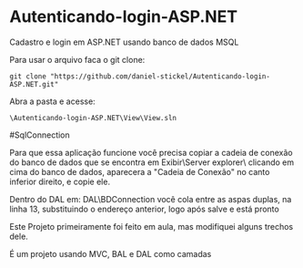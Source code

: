 # Autenticando-login-ASP.NET
Cadastro e login em ASP.NET usando banco de dados MSQL

 Para usar o arquivo faca o git clone:

 ```
 git clone "https://github.com/daniel-stickel/Autenticando-login-ASP.NET.git"
 ```

  Abra a pasta e acesse:

``` 
\Autenticando-login-ASP.NET\View\View.sln
```

#SqlConnection

 Para que essa aplicação funcione você precisa copiar a cadeia de conexão do banco de dados que se encontra em Exibir\Server explorer\ clicando em cima do banco de dados, aparecera a "Cadeia de Conexão" no canto inferior direito, e copie ele.
 
 Dentro do DAL em: DAL\BDConnection você cola entre as aspas duplas, na linha 13, substituindo o endereço anterior, logo após salve e está pronto

 Este Projeto primeiramente foi feito em aula, mas modifiquei alguns trechos dele. 

 É um projeto usando MVC, BAL e DAL como camadas











